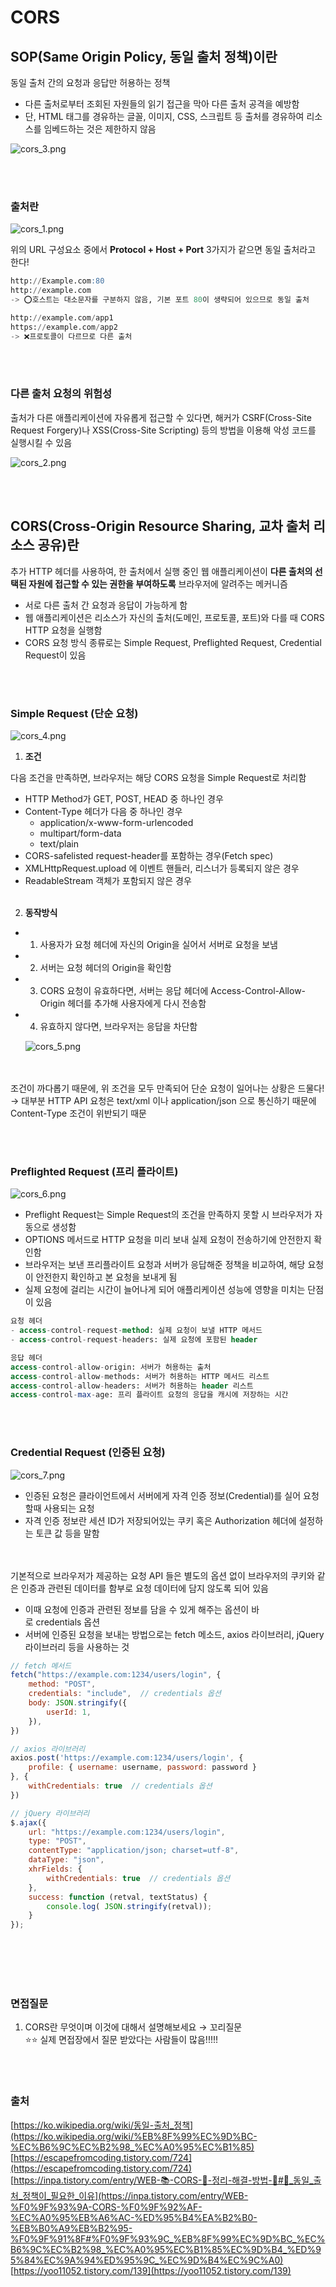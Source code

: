 # CORS
## SOP(Same Origin Policy, 동일 출처 정책)이란
동일 출처 간의 요청과 응답만 허용하는 정책

- 다른 출처로부터 조회된 자원들의 읽기 접근을 막아 다른 출처 공격을 예방함
- 단, HTML 태그를 경유하는 글꼴, 이미지, CSS, 스크립트 등 출처를 경유하여 리소스를 임베드하는 것은 제한하지 않음

![cors_3.png](./image/cors_3.png)

<br></br>
### 출처란

![cors_1.png](./image/cors_1.png)

위의 URL 구성요소 중에서 **Protocol + Host + Port** 3가지가 같으면 동일 출처라고 한다!

```sql
http://Example.com:80
http://example.com
-> ⭕️호스트는 대소문자를 구분하지 않음, 기본 포트 80이 생략되어 있으므로 동일 출처

http://example.com/app1
https://example.com/app2
-> ❌프로토콜이 다르므로 다른 출처
```

<br></br>
### 다른 출처 요청의 위험성
출처가 다른 애플리케이션에 자유롭게 접근할 수 있다면, 해커가 CSRF(Cross-Site Request Forgery)나 XSS(Cross-Site Scripting) 등의 방법을 이용해 악성 코드를 실행시킬 수 있음

![cors_2.png](./image/cors_2.png)

<br></br>

## CORS(Cross-Origin Resource Sharing, 교차 출처 리소스 공유)란
추가 HTTP 헤더를 사용하여, 한 출처에서 실행 중인 웹 애플리케이션이 **다른 출처의 선택된 자원에 접근할 수 있는 권한을 부여하도록** 브라우저에 알려주는 메커니즘

- 서로 다른 출처 간 요청과 응답이 가능하게 함
- 웹 애플리케이션은 리소스가 자신의 출처(도메인, 프로토콜, 포트)와 다를 때 CORS HTTP 요청을 실행함
- CORS 요청 방식 종류로는 Simple Request, Preflighted Request, Credential Request이 있음

<br></br>
### Simple Request (단순 요청)

![cors_4.png](./image/cors_4.png)

1. **조건**

다음 조건을 만족하면, 브라우저는 해당 CORS 요청을 Simple Request로 처리함

- HTTP Method가 GET, POST, HEAD 중 하나인 경우
- Content-Type 헤더가 다음 중 하나인 경우
    - application/x-www-form-urlencoded
    - multipart/form-data
    - text/plain
- CORS-safelisted request-header를 포함하는 경우(Fetch spec)
- XMLHttpRequest.upload 에 이벤트 핸들러, 리스너가 등록되지 않은 경우
- ReadableStream 객체가 포함되지 않은 경우
<br></br>
2. **동작방식**
- 1) 사용자가 요청 헤더에 자신의 Origin을 실어서 서버로 요청을 보냄
- 2) 서버는 요청 헤더의 Origin을 확인함
- 3) CORS 요청이 유효하다면, 서버는 응답 헤더에 Access-Control-Allow-Origin 헤더를 추가해 사용자에게 다시 전송함
- 4) 유효하지 않다면, 브라우저는 응답을 차단함
    
    ![cors_5.png](./image/cors_5.png)
    
<br></br>
조건이 까다롭기 때문에, 위 조건을 모두 만족되어 단순 요청이 일어나는 상황은 드물다!
→ 대부분 HTTP API 요청은 text/xml 이나 application/json 으로 통신하기 때문에 Content-Type 조건이 위반되기 때문

<br></br>

### Preflighted Request (프리 플라이트)

![cors_6.png](./image/cors_6.png)

- Preflight Request는 Simple Request의 조건을 만족하지 못할 시 브라우저가 자동으로 생성함
- OPTIONS 메서드로 HTTP 요청을 미리 보내 실제 요청이 전송하기에 안전한지 확인함
- 브라우저는 보낸 프리플라이트 요청과 서버가 응답해준 정책을 비교하여, 해당 요청이 안전한지 확인하고 본 요청을 보내게 됨
- 실제 요청에 걸리는 시간이 늘어나게 되어 애플리케이션 성능에 영향을 미치는 단점이 있음

```sql
요청 헤더
- access-control-request-method: 실제 요청이 보낼 HTTP 메서드
- access-control-request-headers: 실제 요청에 포함된 header

응답 헤더
access-control-allow-origin: 서버가 허용하는 출처
access-control-allow-methods: 서버가 허용하는 HTTP 메서드 리스트
access-control-allow-headers: 서버가 허용하는 header 리스트
access-control-max-age: 프리 플라이트 요청의 응답을 캐시에 저장하는 시간
```

<br></br>
### Credential Request (인증된 요청)

![cors_7.png](./image/cors_7.png)

- 인증된 요청은 클라이언트에서 서버에게 자격 인증 정보(Credential)를 실어 요청할때 사용되는 요청
- 자격 인증 정보란 세션 ID가 저장되어있는 쿠키 혹은 Authorization 헤더에 설정하는 토큰 값 등을 말함
  
<br></br>
기본적으로 브라우저가 제공하는 요청 API 들은 별도의 옵션 없이 브라우저의 쿠키와 같은 인증과 관련된 데이터를 함부로 요청 데이터에 담지 않도록 되어 있음

- 이때 요청에 인증과 관련된 정보를 담을 수 있게 해주는 옵션이 바로 credentials 옵션
- 서버에 인증된 요청을 보내는 방법으로는 fetch 메소드, axios 라이브러리, jQuery 라이브러리 등을 사용하는 것

```jsx
// fetch 메서드
fetch("https://example.com:1234/users/login", {
	method: "POST",
	credentials: "include",  // credentials 옵션
    body: JSON.stringify({
        userId: 1,
    }),
})
```
```jsx
// axios 라이브러리
axios.post('https://example.com:1234/users/login', { 
    profile: { username: username, password: password } 
}, { 
	withCredentials: true  // credentials 옵션
})
```
```jsx
// jQuery 라이브러리
$.ajax({
	url: "https://example.com:1234/users/login",
	type: "POST",
	contentType: "application/json; charset=utf-8",
	dataType: "json",		
	xhrFields: { 
    	withCredentials: true  // credentials 옵션
    },
	success: function (retval, textStatus) {
		console.log( JSON.stringify(retval));
	}
});
```

<br></br>
<br></br>

### 면접질문
1. CORS란 무엇이며 이것에 대해서 설명해보세요 → 꼬리질문     
⭐️⭐️ 실제 면접장에서 질문 받았다는 사람들이 많음!!!!!

<br></br>
### 출처
[https://ko.wikipedia.org/wiki/동일-출처_정책](https://ko.wikipedia.org/wiki/%EB%8F%99%EC%9D%BC-%EC%B6%9C%EC%B2%98_%EC%A0%95%EC%B1%85)     
[https://escapefromcoding.tistory.com/724](https://escapefromcoding.tistory.com/724)     
[https://inpa.tistory.com/entry/WEB-📚-CORS-💯-정리-해결-방법-👏#📜_동일_출처_정책이_필요한_이유](https://inpa.tistory.com/entry/WEB-%F0%9F%93%9A-CORS-%F0%9F%92%AF-%EC%A0%95%EB%A6%AC-%ED%95%B4%EA%B2%B0-%EB%B0%A9%EB%B2%95-%F0%9F%91%8F#%F0%9F%93%9C_%EB%8F%99%EC%9D%BC_%EC%B6%9C%EC%B2%98_%EC%A0%95%EC%B1%85%EC%9D%B4_%ED%95%84%EC%9A%94%ED%95%9C_%EC%9D%B4%EC%9C%A0)     
[https://yoo11052.tistory.com/139](https://yoo11052.tistory.com/139)
